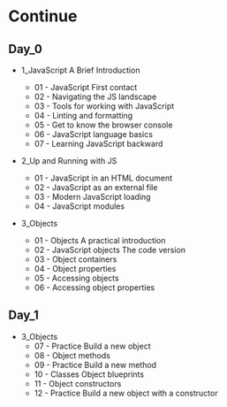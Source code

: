# Continue

## Day_0

- 1_JavaScript A Brief Introduction
  - 01 - JavaScript First contact
  - 02 - Navigating the JS landscape
  - 03 - Tools for working with JavaScript
  - 04 - Linting and formatting
  - 05 - Get to know the browser console
  - 06 - JavaScript language basics
  - 07 - Learning JavaScript backward
  
  
- 2_Up and Running with JS
  - 01 - JavaScript in an HTML document
  - 02 - JavaScript as an external file
  - 03 - Modern JavaScript loading
  - 04 - JavaScript modules
  
    
- 3_Objects
  - 01 - Objects A practical introduction
  - 02 - JavaScript objects The code version
  - 03 - Object containers
  - 04 - Object properties
  - 05 - Accessing objects
  - 06 - Accessing object properties

## Day_1
- 3_Objects
  - 07 - Practice Build a new object
  - 08 - Object methods
  - 09 - Practice Build a new method
  - 10 - Classes Object blueprints
  - 11 - Object constructors
  - 12 - Practice Build a new object with a constructor

